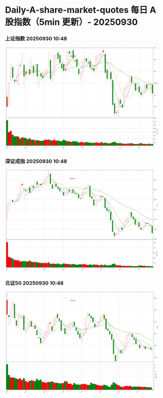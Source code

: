 
# Daily-A-share-market-quotes 每日 A 股指数（5min 更新）- 20250930

### 上证指数 20250930 10:48
![](./fig/2025/9/20250930-sh000001.png)

### 深证成指 20250930 10:48
![](./fig/2025/9/20250930-sz399001.png)

### 北证50 20250930 10:48
![](./fig/2025/9/20250930-bj899050.png)
